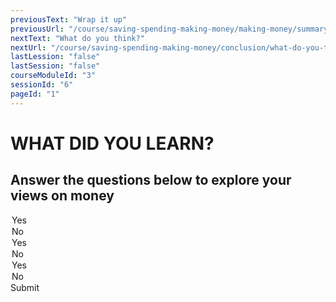 ```yaml
---
previousText: "Wrap it up"
previousUrl: "/course/saving-spending-making-money/making-money/summary"
nextText: "What do you think?"
nextUrl: "/course/saving-spending-making-money/conclusion/what-do-you-think"
lastLession: "false"
lastSession: "false"
courseModuleId: "3"
sessionId: "6"
pageId: "1"
---
```



# WHAT DID YOU LEARN?

## Answer the questions below to explore your views on money

<sparkle-quiz question-text="What are your thoughts about the importance of saving money for the future?" type="TEXT" question-id="201"></sparkle-quiz>

<sparkle-quiz question-text="Is energy important in acquiring more money?" type="MULTIPLE-CHOICE" question-id="202">
<div slot="options">
<option>Yes</option>
<option>No</option>   
</div>
</sparkle-quiz>
<sparkle-quiz question-text="Is saving important in having large sums of money one day?" type="MULTIPLE-CHOICE" question-id="203">
<div slot="options">
<option>Yes</option>
<option>No</option>   
</div>
</sparkle-quiz>
<sparkle-quiz question-text="Is it important to keep company with people who have a good attitude toward saving?" type="MULTIPLE-CHOICE" question-id="204">
<div slot="options">
<option>Yes</option>
<option>No</option>   
</div>
</sparkle-quiz>
<sparkle-button primary round>Submit</sparkle-button>
